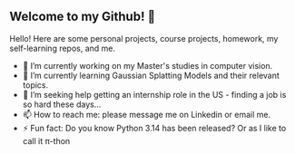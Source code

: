 ## Welcome to my Github! 👋

<!--
**rickyyuan07/rickyyuan07** is a ✨ _special_ ✨ repository because its `README.md` (this file) appears on your GitHub profile.

Here are some ideas to get you started:

- 👯 I’m looking to collaborate on ...
- 💬 Ask me about ...
- 😄 Pronouns: ...
-->

Hello! Here are some personal projects, course projects, homework, my self-learning repos, and me. 

- 🔭 I’m currently working on my Master's studies in computer vision.
- 🌱 I’m currently learning Gaussian Splatting Models and their relevant topics.
- 🤔 I’m seeking help getting an internship role in the US - finding a job is so hard these days...
- 📫 How to reach me: please message me on Linkedin or email me.
- ⚡ Fun fact: Do you know Python 3.14 has been released? Or as I like to call it π-thon
